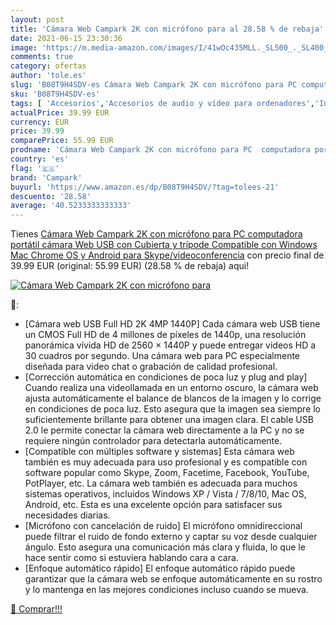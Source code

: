 ```yaml
---
layout: post
title: 'Cámara Web Campark 2K con micrófono para al 28.58 % de rebaja'
date: 2021-06-15 23:30:36
image: 'https://m.media-amazon.com/images/I/41wOc435MLL._SL500_._SL400_.jpg'
comments: true
category: ofertas
author: 'tole.es'
slug: 'B08T9H4SDV-es Cámara Web Campark 2K con micrófono para PC computadora...'
sku: 'B08T9H4SDV-es'
tags: [ 'Accesorios','Accesorios de audio y vídeo para ordenadores','Informática','Webcams y telefonía VoIP','android','campark', ]
actualPrice: 39.99 EUR
currency: EUR
price: 39.99
comparePrice: 55.99 EUR
prodname: 'Cámara Web Campark 2K con micrófono para PC  computadora portátil  cámara Web USB con Cubierta y trípode  Compatible con Windows  Mac Chrome OS y Android  para Skype/videoconferencia'
country: 'es'
flag: '🇪🇸'
brand: 'Campark'
buyurl: 'https://www.amazon.es/dp/B08T9H4SDV/?tag=tolees-21'
descuento: '28.58'
average: '40.5233333333333'
---
```


Tienes [Cámara Web Campark 2K con micrófono para PC  computadora portátil  cámara Web USB con Cubierta y trípode  Compatible con Windows  Mac Chrome OS y Android  para Skype/videoconferencia](https://www.amazon.es/dp/B08T9H4SDV/?tag=tolees-21) con precio final de  39.99 EUR (original: 55.99 EUR) (28.58 %  de rebaja) aqui!

[![Cámara Web Campark 2K con micrófono para](https://m.media-amazon.com/images/I/41wOc435MLL._SL500_._SL400_.jpg)](https://www.amazon.es/dp/B08T9H4SDV/?tag=tolees-21)

🔎:

- [Cámara web USB Full HD 2K 4MP 1440P] Cada cámara web USB tiene un CMOS Full HD de 4 millones de píxeles de 1440p, una resolución panorámica vívida HD de 2560 × 1440P y puede entregar videos HD a 30 cuadros por segundo. Una cámara web para PC especialmente diseñada para video chat o grabación de calidad profesional.
- [Corrección automática en condiciones de poca luz y plug and play] Cuando realiza una videollamada en un entorno oscuro, la cámara web ajusta automáticamente el balance de blancos de la imagen y lo corrige en condiciones de poca luz. Esto asegura que la imagen sea siempre lo suficientemente brillante para obtener una imagen clara. El cable USB 2.0 le permite conectar la cámara web directamente a la PC y no se requiere ningún controlador para detectarla automáticamente.
- [Compatible con múltiples software y sistemas] Esta cámara web también es muy adecuada para uso profesional y es compatible con software popular como Skype, Zoom, Facetime, Facebook, YouTube, PotPlayer, etc. La cámara web también es adecuada para muchos sistemas operativos, incluidos Windows XP / Vista / 7/8/10, Mac OS, Android, etc. Esta es una excelente opción para satisfacer sus necesidades diarias.
- [Micrófono con cancelación de ruido] El micrófono omnidireccional puede filtrar el ruido de fondo externo y captar su voz desde cualquier ángulo. Esto asegura una comunicación más clara y fluida, lo que le hace sentir como si estuviera hablando cara a cara.
- [Enfoque automático rápido] El enfoque automático rápido puede garantizar que la cámara web se enfoque automáticamente en su rostro y lo mantenga en las mejores condiciones incluso cuando se mueva.

[🛒 Comprar!!!](https://www.amazon.es/dp/B08T9H4SDV/?tag=tolees-21)

